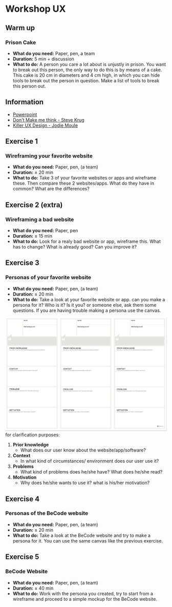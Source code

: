 # Workshop UX

## Warm up 
### Prison Cake 
* **What do you need:** Paper, pen, a team
* **Duration:** 5 min + discussion
* **What to do:** A person you care a lot about is unjustly in prison. You want to break out this person, the only way to do this is by means of a cake. This cake is 20 cm in diameters and 4 cm high, in which you can hide tools to break out the person in question. Make a list of tools to break this person out. 



## Information

* [Powerpoint](https://docs.google.com/presentation/d/1UcZbbT5Dk61B8mKW4F1opTla-0G6IKnMQTY0jGAPT4o/edit?usp=sharing)
* [Don't Make me think - Steve Krug](http://www.scottsdevelopers.com/dont-make-me-think-revisited.pdf)
* [Killer UX Design - Jodie Moule](https://www.slideshare.net/Gnasvipzem/killer-ux-design-free-book)



## Exercise 1
### Wireframing your favorite website
* **What do you need:** Paper, pen, (a team)
* **Duration:** ± 20 min
* **What to do:** Take 3 of your favorite websites or apps and wireframe these. Then compare these 2 websites/apps. What do they have in common? What are the differences?



## Exercise 2 **(extra)**
### Wireframing a bad website
* **What do you need:** Paper, pen
* **Duration:** ± 15 min
* **What to do:** Look for a realy bad website or app, wireframe this. What has to change? What is already good? Can you improve it?



## Exercise 3
### Personas of your favorite website
* **What do you need:** Paper, pen, (a team)
* **Duration:** ± 20 min
* **What to do:** Take a look at your favorite website or app. can you make a persona for it? Who is it? Is it you? or someone else, ask them some questions. 
If you are having trouble making a persona use the canvas.


![user persona canvas](Persona-workshop-canvas.png)
for clarification purposes:
1. **Prior knowledge**
    - What does our user know about the website/app/software?
2. **Context**
    - In what kind of circumstances/ environment does our user use it?
3. **Problems**
    - What kind of problems does he/she have? What does he/she read?
4. **Motivation**
    - Why does he/she wants to use it? what is his/her motivation?



## Exercise 4
### Personas of the BeCode website
* **What do you need:** Paper, pen, (a team)
* **Duration:** ± 20 min
* **What to do:** Take a look at the BeCode website and try to make a persona for it. You can use the same canvas like the previous exercise.



## Exercise 5
### BeCode Website
* **What do you need:** Paper, pen, (a team)
* **Duration:** ± 40 min
* **What to do:** Work with the persona you created, try to start from a wireframe and proceed to a simple mockup for the BeCode website.





